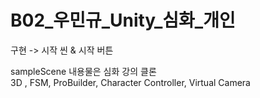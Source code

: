 # B02_우민규_Unity_심화_개인

구현 -> 시작 씬 & 시작 버튼


sampleScene 내용물은 심화 강의 클론  
3D , FSM, ProBuilder, Character Controller, Virtual Camera
